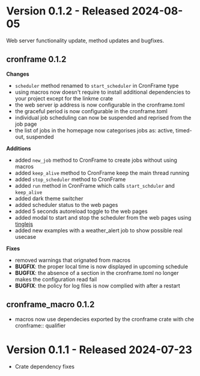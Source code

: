 # Version 0.1.2 - Released 2024-08-05
Web server functionality update, method updates and bugfixes.

## cronframe 0.1.2
**Changes**
- `scheduler` method renamed to `start_scheduler` in CronFrame type
- using macros now doesn't require to install additional dependencies to your project except for the linkme crate
- the web server ip address is now configurable in the cronframe.toml
- the graceful period is now configurable in the cronframe.toml
- individual job scheduling can now be suspended and reprised from the job page
- the list of jobs in the homepage now categorises jobs as: active, timed-out, suspended

**Additions**
- added `new_job` method to CronFrame to create jobs without using macros
- added `keep_alive` method to CronFrame keep the main thread running
- added `stop_scheduler` method to CronFrame
- added `run` method in CronFrame which calls `start_schduler` and `keep_alive`
- added dark theme switcher 
- added scheduler status to the web pages
- added 5 seconds autoreload toggle to the web pages
- added modal to start and stop the scheduler from the web pages using [tinglejs](https://tingle.robinparisi.com/)
- added new examples with a weather_alert job to show possible real usecase 

**Fixes**
- removed warnings that orignated from macros
- **BUGFIX**: the proper local time is now displayed in upcoming schedule
- **BUGFIX**: the absence of a section in the cronframe.toml no longer makes the configuration read fail
- **BUGFIX**: the policy for log files is now complied with after a restart

## cronframe_macro 0.1.2
- macros now use dependecies exported by the cronframe crate with che cronframe:: qualifier

<!-- version separator -->

# Version 0.1.1 - Released 2024-07-23
- Crate dependency fixes